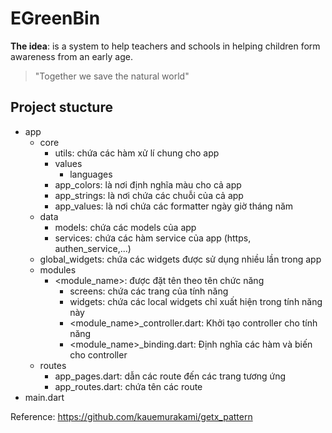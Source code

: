 # EGreenBin
 **The idea**: is a system to help teachers and schools in helping children form awareness from an early age.
>"Together we save the natural world"
## Project stucture

- app
    - core
        - utils: chứa các hàm xử lí chung cho app
        - values
            - languages
        - app_colors: là nơi định nghĩa màu cho cả app
        - app_strings: là nơi chứa các chuỗi của cả app
        - app_values: là nơi chứa các formatter ngày giờ tháng năm
    - data
        - models: chứa các models của app
        - services: chứa các hàm service của app (https, authen_service,...)
    - global_widgets: chứa các widgets được sử dụng nhiều lần trong app
    - modules
        - <module_name>: được đặt tên theo tên chức năng
            - screens: chứa các trang của tính năng
            - widgets: chứa các local widgets chỉ xuất hiện trong tính năng này
            - <module_name>_controller.dart: Khởi tạo controller cho tính năng
            - <module_name>_binding.dart: Định nghĩa các hàm và biến cho controller
    - routes
        - app_pages.dart: dẫn các route đến các trang tương ứng
        - app_routes.dart: chứa tên các route
- main.dart

Reference: https://github.com/kauemurakami/getx_pattern
